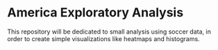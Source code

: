 # America Exploratory Analysis

This repository will be dedicated to small analysis using soccer data, in order to create simple visualizations like heatmaps and histograms.

